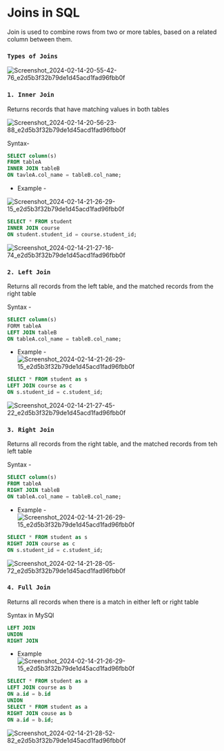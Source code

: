 # Joins in SQL

Join is used to combine rows from two or more tables, based on a related column between them.

### `Types of Joins`

![Screenshot_2024-02-14-20-55-42-76_e2d5b3f32b79de1d45acd1fad96fbb0f](https://github.com/mohitjain0810/SQL-DBMS/assets/100032585/1393a55d-ad5c-4a1e-b652-d4cdee182371)

### `1. Inner Join`

Returns records that have matching values in both tables

![Screenshot_2024-02-14-20-56-23-88_e2d5b3f32b79de1d45acd1fad96fbb0f](https://github.com/mohitjain0810/SQL-DBMS/assets/100032585/6e83a2f8-4191-4867-ac26-46110a022a81)

Syntax-

```sql
SELECT column(s)
FROM tableA
INNER JOIN tableB
ON tavleA.col_name = tableB.col_name;
```

- Example -

![Screenshot_2024-02-14-21-26-29-15_e2d5b3f32b79de1d45acd1fad96fbb0f](https://github.com/mohitjain0810/SQL-DBMS/assets/100032585/405cec08-1f4d-491b-ad7b-e3a27326281c)

```sql
SELECT * FROM student
INNER JOIN course
ON student.student_id = course.student_id;
```

![Screenshot_2024-02-14-21-27-16-74_e2d5b3f32b79de1d45acd1fad96fbb0f](https://github.com/mohitjain0810/SQL-DBMS/assets/100032585/253eafa4-61ee-4949-8489-7fc153950b5d)

### `2. Left Join`

Returns all records from the left table, and the matched records from the right table

Syntax -

```sql
SELECT column(s)
FORM tableA
LEFT JOIN tableB
ON tableA.col_name = tableB.col_name;
```

- Example -
  ![Screenshot_2024-02-14-21-26-29-15_e2d5b3f32b79de1d45acd1fad96fbb0f](https://github.com/mohitjain0810/SQL-DBMS/assets/100032585/405cec08-1f4d-491b-ad7b-e3a27326281c)

```sql
SELECT * FROM student as s
LEFT JOIN course as c
ON s.student_id = c.student_id;
```

![Screenshot_2024-02-14-21-27-45-22_e2d5b3f32b79de1d45acd1fad96fbb0f](https://github.com/mohitjain0810/SQL-DBMS/assets/100032585/36829e7f-a2b8-422f-9bfe-e790c5ec60df)

### `3. Right Join`

Returns all records from the right table, and the matched records from teh left table

Syntax -

```sql
SELECT column(s)
FROM tableA
RIGHT JOIN tableB
ON tableA.col_name = tableB.col_name;
```

- Example -
  ![Screenshot_2024-02-14-21-26-29-15_e2d5b3f32b79de1d45acd1fad96fbb0f](https://github.com/mohitjain0810/SQL-DBMS/assets/100032585/405cec08-1f4d-491b-ad7b-e3a27326281c)

```sql
SELECT * FROM student as s
RIGHT JOIN course as c
ON s.student_id = c.student_id;
```

![Screenshot_2024-02-14-21-28-05-72_e2d5b3f32b79de1d45acd1fad96fbb0f](https://github.com/mohitjain0810/SQL-DBMS/assets/100032585/d9c0a584-ffe5-4256-8160-f641e07e71f0)

### `4. Full Join`

Returns all records when there is a match in either left or right table

Syntax in MySQl

```sql
LEFT JOIN
UNION
RIGHT JOIN
```

- Example
  ![Screenshot_2024-02-14-21-26-29-15_e2d5b3f32b79de1d45acd1fad96fbb0f](https://github.com/mohitjain0810/SQL-DBMS/assets/100032585/405cec08-1f4d-491b-ad7b-e3a27326281c)

```sql
SELECT * FROM student as a
LEFT JOIN course as b
ON a.id = b.id
UNION
SELECT * FROM student as a
RIGHT JOIN couse as b
ON a.id = b.id;
```

![Screenshot_2024-02-14-21-28-52-82_e2d5b3f32b79de1d45acd1fad96fbb0f](https://github.com/mohitjain0810/SQL-DBMS/assets/100032585/750b64dd-52c1-49f1-9d97-bb49c8cd8d37)
